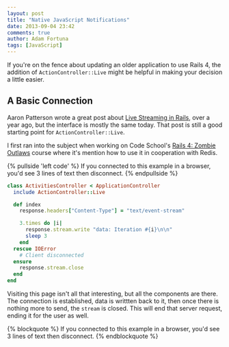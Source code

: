 ```yaml
---
layout: post
title: "Native JavaScript Notifications"
date: 2013-09-04 23:42
comments: true
author: Adam Fortuna
tags: [JavaScript]
---
```


If you're on the fence about updating an older application to use Rails 4, the addition of `ActionController::Live` 
might be helpful in making your decision a little easier.

## A Basic Connection

Aaron Patterson wrote a great post about [Live Streaming in Rails][], over a year ago, but the interface is mostly 
the same today. That post is still a good starting point for `ActionController::Live`.

I first ran into the subject when working on Code School's [Rails 4: Zombie Outlaws][] course where it's mention how
to use it in cooperation with Redis. 

{% pullside 'left code' %}
If you connected to this example in a browser, you'd see 3 lines of text then disconnect.
{% endpullside %}

```ruby
class ActivitiesController < ApplicationController
  include ActionController::Live

  def index
    response.headers["Content-Type"] = "text/event-stream"

    3.times do |i|
      response.stream.write "data: Iteration #{i}\n\n"
      sleep 3
    end
  rescue IOError 
    # Client disconnected
  ensure
    response.stream.close
  end
end
```

Visiting this page isn't all that interesting, but all the components are there. The connection is established, data is
writtten back to it, then once there is nothing more to send, the `stream` is closed. This will end that server request,
ending it for the user as well.



{% blockquote %}
If you connected to this example in a browser, you'd see 3 lines of text then disconnect.
{% endblockquote %}



[Live Streaming in Rails]: http://tenderlovemaking.com/2012/07/30/is-it-live.html
[Rails 4: Zombie Outlaws]: http://rails4.codeschool.com/